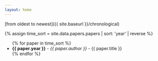 ```yaml
---
layout: home
---
```


[from oldest to newest]({{ site.baseurl }}/chronological)

{% assign time_sort = site.data.papers.papers | sort: 'year' | reverse %}

<ul>
{% for paper in time_sort %}
    <li>
    <b>{{ paper.year }}</b>
    - <i>{{ paper.author }}</i>
    - {{ paper.title }}
    </li>
{% endfor %}
</ul>

